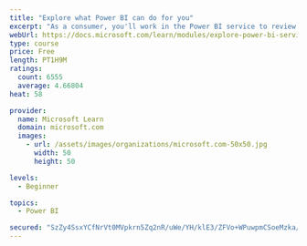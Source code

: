 ```yaml
---
title: "Explore what Power BI can do for you"
excerpt: "As a consumer, you'll work in the Power BI service to review and interact with content that has been shared with you. This module provides the foundational information that you need to work effectively in the Power BI service."
webUrl: https://docs.microsoft.com/learn/modules/explore-power-bi-service/
type: course
price: Free
length: PT1H9M
ratings:
  count: 6555
  average: 4.66804
heat: 58

provider:
  name: Microsoft Learn
  domain: microsoft.com
  images:
    - url: /assets/images/organizations/microsoft.com-50x50.jpg
      width: 50
      height: 50

levels:
  - Beginner

topics:
  - Power BI

secured: "SzZy4SsxYCfNrVt0MVpkrn5Zq2nR/uWe/YH/klE3/ZFVo+WPuwpmCSoeMzka/fgX7bWCQ982DTK7cKtSebJCJgu04C586omqdCSQP39nF77V/myQegVVqcO6jBKGW65ilZrJNXdDP0pLEWFI8yGno7p/rMv08RhnhbgjWjSPfQW27bO1ViEdT9sYidNQzY1uTEU8WCIYquWhIfbO4dDdA9gyrLIrBQlE92Z/84R/din2OB5AIEuizZo/pLgj5hOb1KIFLhbwY2q48ayzVhOfhqVI0q+yumttGKHP/IAmOqUS3pmSdrH0VQ0ij2nduRP3Rdr9igdjFvpvtX9IvUhQkB5PcJH1Fp/wlyx+rL804SUpMsIdbyIPBNachoMpGI+dwxOx2RkVhFA6LJZ5o33SYkOLKh2hvgv/OVSDYsyI+lA=;46dCV2zxfBDI4c2RY6KDZA=="
---
```


